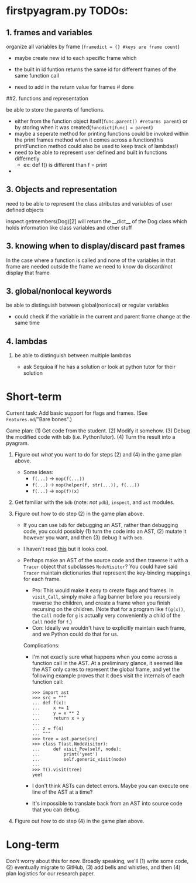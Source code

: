 #  firstpyagram.py TODOs:

## 1. frames and variables

organize all variables by frame (`framedict = {} #keys are frame count`)

- maybe create new id to each specific frame which 

- the built in id funtion returns the same id for different frames of the same function call

- need to add in the return value for frames # done

  

##2. functions and representation

be able to store the parents of functions.

- either from the function object itself(`func.parent() #returns parent`) or by storing when it was created(`funcdict[func] = parent`)
- maybe a seperate method for printing functions could be invoked within the print frames method when it comes across a function(this printFunction method could also be used to keep track of lambdas!)
- need to be able to represent user defined and built in functions differnetly
  - ex: def f() is different than f = print
- 



## 3. Objects and representation

need to be able to represent the class atributes and variables of user defined objects



inspect.getmembers(Dog)[2] will return the \_\_dict\_\_ of the Dog class which holds information like class variables and other stuff





## 3. knowing when to display/discard past frames

In the case where a function is called and none of the variables in that frame are needed outside the frame we need to know do discard/not display that frame



## 3. global/nonlocal keywords

be able to distinguish between global(nonlocal) or regular variables

<ul>
  <li> could check if the variable in the current and parent frame change at the same time</li>
</ul>

## 4. lambdas

1. be able to distinguish between multiple lambdas

   + ask Sequioa if he has a solution or look at python tutor for their solution









# Short-term

Current task: Add basic support for flags and frames. (See `Features.md`/"Bare bones".)

Game plan: (1) Get code from the student. (2) Modify it somehow. (3) Debug the modified code with `bdb` (i.e. PythonTutor). (4) Turn the result into a pyagram.

1. Figure out _what_ you want to do for steps (2) and (4) in the game plan above.

   * Some ideas:
     * `f(...)` $\to$ `nop(f(...))`
     * `f(...)` $\to$ `nop(helper(f, str(...)), f(...))`
     * `f(...)` $\to$ `nop(f)(x)`

2. Get familiar with the `bdb` (note: _not_ `pdb`), `inspect`, and `ast` modules.

3. Figure out _how_ to do step (2) in the game plan above.

   * If you can use `bdb` for debugging an AST, rather than debugging code, you could possibly (1) turn the code into an AST, (2) mutate it however you want, and then (3) debug it with `bdb`.

   * I haven't read [this](http://farmdev.com/src/secrets/framehack/index.html) but it looks cool.

   * Perhaps make an AST of the source code and then traverse it with a `Tracer` object that subclasses `NodeVisitor`? You could have said `Tracer` maintain dictionaries that represent the key-binding mappings for each frame.

     * Pro: This would make it easy to create flags and frames. In `visit_Call`, simply make a flag banner before you recursively traverse the children, and create a frame when you finish recursing on the children. (Note that for a program like `f(g(x))`, the `Call` node for `g` is actually very conveniently a child of the `Call` node for `f`.)
     * Con: Ideally we wouldn't have to explicitly maintain each frame, and we Python could do that for us.

     Complications:

     * I'm not exactly sure what happens when you come across a function call in the AST. At a preliminary glance, it seemed like the AST only cares to represent the global frame, and yet the following example proves that it does visit the internals of each function call:

       ```
       >>> import ast
       >>> src = """
       ... def f(x):
       ...     x += 1
       ...     y = x ** 2
       ...     return x + y
       ...
       ... z = f(4)
       ... """
       >>> tree = ast.parse(src)
       >>> class T(ast.NodeVisitor):
       ...     def visit_Pow(self, node):
       ...         print('yeet')
       ...         self.generic_visit(node)
       ...
       >>> T().visit(tree)
       yeet
       ```

     * I don't think ASTs can detect errors. Maybe you can execute one line of the AST at a time?

     * It's impossible to translate back from an AST into source code that you can debug.

4. Figure out _how_ to do step (4) in the game plan above.

# Long-term

Don't worry about this for now. Broadly speaking, we'll (1) write some code, (2) eventually migrate to GitHub, (3) add bells and whistles, and then (4) plan logistics for our research paper.

